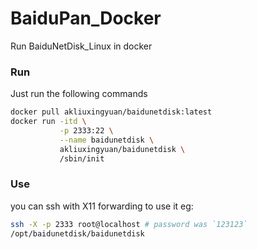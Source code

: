 # BaiduPan_Docker
Run BaiduNetDisk_Linux in docker

### Run
Just run the following commands

```sh
docker pull akliuxingyuan/baidunetdisk:latest
docker run -itd \
           -p 2333:22 \
           --name baidunetdisk \
           akliuxingyuan/baidunetdisk \
           /sbin/init
```
### Use
you can ssh with X11 forwarding to use it
eg:
```sh
ssh -X -p 2333 root@localhost # password was `123123`
/opt/baidunetdisk/baidunetdisk
```